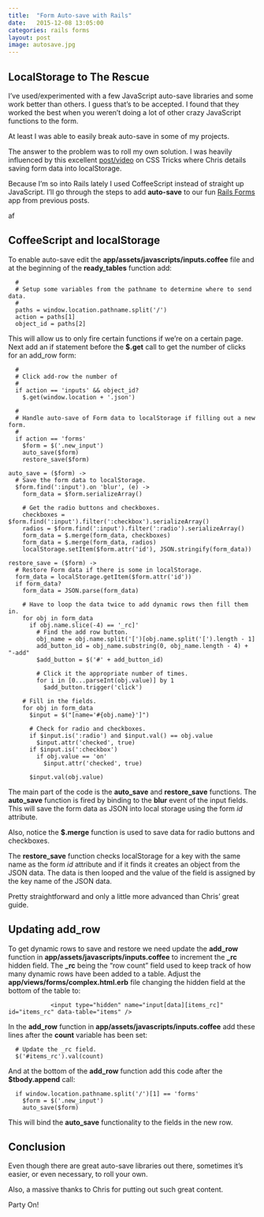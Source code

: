 ```yaml
---
title:  "Form Auto-save with Rails"
date:   2015-12-08 13:05:00
categories: rails forms
layout: post
image: autosave.jpg
---
```


## LocalStorage to The Rescue

I’ve used/experimented with a few JavaScript auto-save libraries and some work better than others.  I guess that’s to be accepted.  I found that they worked the best when you weren’t doing a lot of other crazy JavaScript functions to the form.

At least I was able to easily break auto-save in some of my projects.

The answer to the problem was to roll my own solution.  I was heavily influenced by this excellent [post/video](https://css-tricks.com/video-screencasts/96-localstorage-for-forms/) on CSS Tricks where Chris details saving form data into localStorage.

Because I’m so into Rails lately I used CoffeeScript instead of straight up JavaScript.  I’ll go through the steps to add **auto-save** to our fun [Rails Forms](http://codepen.io/asommer70/post/rails-saving-form-data) app from previous posts.

<!--more-->af

## CoffeeScript and localStorage

To enable auto-save edit the **app/assets/javascripts/inputs.coffee** file and at the beginning of the **ready_tables** function add:

```
  #
  # Setup some variables from the pathname to determine where to send data.
  #
  paths = window.location.pathname.split('/')
  action = paths[1]
  object_id = paths[2]
```

This will allow us to only fire certain functions if we’re on a certain page.  Next add an if statement before the **$.get** call to get the number of clicks for an add_row form:

```
  #
  # Click add-row the number of
  #
  if action == 'inputs' && object_id?
    $.get(window.location + '.json')
```

```
  #
  # Handle auto-save of Form data to localStorage if filling out a new form.
  #
  if action == 'forms'
    $form = $('.new_input')
    auto_save($form)
    restore_save($form)

auto_save = ($form) ->
  # Save the form data to localStorage.
  $form.find(':input').on 'blur', (e) ->
    form_data = $form.serializeArray()

    # Get the radio buttons and checkboxes.
    checkboxes = $form.find(':input').filter(':checkbox').serializeArray()
    radios = $form.find(':input').filter(':radio').serializeArray()
    form_data = $.merge(form_data, checkboxes)
    form_data = $.merge(form_data, radios)
    localStorage.setItem($form.attr('id'), JSON.stringify(form_data))

restore_save = ($form) ->
  # Restore Form data if there is some in localStorage.
  form_data = localStorage.getItem($form.attr('id'))
  if form_data?
    form_data = JSON.parse(form_data)

    # Have to loop the data twice to add dynamic rows then fill them in.
    for obj in form_data
      if obj.name.slice(-4) == '_rc]'
        # Find the add row button.
        obj_name = obj.name.split('[')[obj.name.split('[').length - 1]
        add_button_id = obj_name.substring(0, obj_name.length - 4) + "-add"
        $add_button = $('#' + add_button_id)

        # Click it the appropriate number of times.
        for i in [0...parseInt(obj.value)] by 1
          $add_button.trigger('click')

    # Fill in the fields.
    for obj in form_data
      $input = $("[name='#{obj.name}']")

      # Check for radio and checkboxes.
      if $input.is(':radio') and $input.val() == obj.value
        $input.attr('checked', true)
      if $input.is(':checkbox')
        if obj.value == 'on'
          $input.attr('checked', true)

      $input.val(obj.value)
```

The main part of the code is the **auto_save** and **restore_save** functions.  The **auto_save** function is fired by binding to the **blur** event of the input fields.  This will save the form data as JSON into local storage using the form *id* attribute.

Also, notice the **$.merge** function is used to save data for radio buttons and checkboxes.

The **restore_save** function checks localStorage for a key with the same name as the form *id* attribute and if it finds it creates an object from the JSON data.  The data is then looped and the value of the field is assigned by the key name of the JSON data.

Pretty straightforward and only a little more advanced than Chris’ great guide.


## Updating add_row

To get dynamic rows to save and restore we need update the **add_row** function in **app/assets/javascripts/inputs.coffee** to increment the **_rc** hidden field.  The **_rc** being the “row count” field used to keep track of how many dynamic rows have been added to a table.  Adjust the **app/views/forms/complex.html.erb** file changing the hidden field at the bottom of the table to:

```
            <input type="hidden" name="input[data][items_rc]" id="items_rc" data-table="items" />
```

In the **add_row** function in **app/assets/javascripts/inputs.coffee**  add these lines after the **count** variable has been set:

```
  # Update the _rc field.
  $('#items_rc').val(count)
```

And at the bottom of the **add_row** function add this code after the **$tbody.append** call:

```
  if window.location.pathname.split('/')[1] == 'forms'
    $form = $('.new_input')
    auto_save($form)
```

This will bind the **auto_save** functionality to the fields in the new row.

## Conclusion

Even though there are great auto-save libraries out there, sometimes it’s easier, or even necessary, to roll your own.

Also, a massive thanks to Chris for putting out such great content.

Party On!
